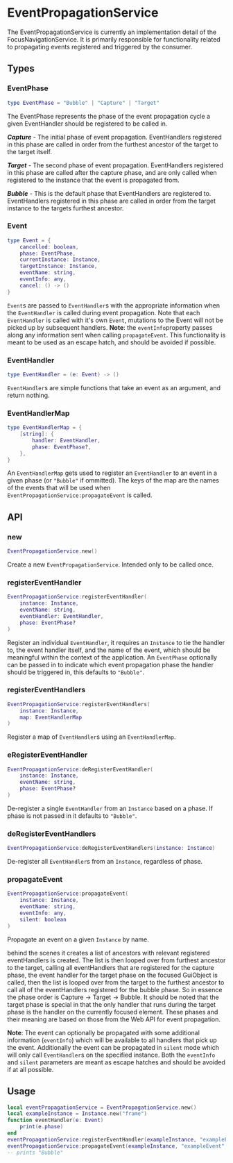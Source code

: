 # EventPropagationService

The EventPropagationService is currently an implementation detail of the FocusNavigationService. It is primarily responsible for functionality related to propagating events registered and triggered by the consumer.

## Types

### EventPhase
```lua
type EventPhase = "Bubble" | "Capture" | "Target"
```
The EventPhase represents the phase of the event propagation cycle a given EventHandler should be registered to be called in.

***Capture*** - The initial phase of event propagation. EventHandlers registered in this phase are called in order from the furthest ancestor of the target to the target itself.

***Target*** - The second phase of event propagation. EventHandlers registered in this phase are called after the capture phase, and are only called when registered to the instance that the event is propagated from.

***Bubble*** - This is the default phase that EventHandlers are registered to. EventHandlers registered in this phase are called in order from the target instance to the targets furthest ancestor.


### Event
```lua
type Event = {
    cancelled: boolean,
    phase: EventPhase,
    currentInstance: Instance,
    targetInstance: Instance,
    eventName: string,
    eventInfo: any,
    cancel: () -> ()
}
```
`Event`s are passed to `EventHandler`s with the appropriate information when the `EventHandler` is called during event propagation. Note that each `EventHandler` is called with it's own `Event`, mutations to the Event will not be picked up by subsequent handlers.
**Note**: the `eventInfo`property passes along any information sent when calling `propagateEvent`. This functionality is meant to be used as an escape hatch, and should be avoided if possible.

### EventHandler
```lua
type EventHandler = (e: Event) -> ()
```
`EventHandler`s are simple functions that take an event as an argument, and return nothing.

### EventHandlerMap
```lua
type EventHandlerMap = {
	[string]: {
		handler: EventHandler,
		phase: EventPhase?,
	},
}
```
An `EventHandlerMap` gets used to register an `EventHandler` to an event in a given phase (or `"Bubble"` if ommitted). The keys of the map are the names of the events that will be used when `EventPropagationService:propagateEvent` is called.

## API

### new

```lua
EventPropagationService.new()
```
Create a new `EventPropagationService`. Intended only to be called once.

### registerEventHandler

```lua
EventPropagationService:registerEventHandler(
    instance: Instance,
    eventName: string,
    eventHandler: EventHandler,
    phase: EventPhase?
)
```
Register an individual `EventHandler`, it requires an `Instance` to tie the handler to, the event handler itself, and the name of the event, which should be meaningful within the context of the application. An `EventPhase` optionally can be passed in to indicate which event propagation phase the handler should be triggered in, this defaults to `"Bubble"`.

### registerEventHandlers

```lua
EventPropagationService:registerEventHandlers(
    instance: Instance,
    map: EventHandlerMap
)
```
Register a map of `EventHandler`s using an `EventHandlerMap`.

### eRegisterEventHandler
```lua
EventPropagationService:deRegisterEventHandler(
    instance: Instance,
    eventName: string,
    phase: EventPhase?
)
```
De-register a single `EventHandler` from an `Instance` based on a phase. If phase is not passed in it defaults to `"Bubble"`.

### deRegisterEventHandlers
```lua
EventPropagationService:deRegisterEventHandlers(instance: Instance)
```
De-register all `EventHandler`s from an `Instance`, regardless of phase.

### propagateEvent
```lua
EventPropagationService:propagateEvent(
    instance: Instance,
    eventName: string,
    eventInfo: any,
    silent: boolean
)
```
Propagate an event on a given `Instance` by name.

behind the scenes it creates a list of ancestors with relevant registered eventHandlers is created. The list is then looped over from furthest ancestor to the target, calling all eventHandlers that are registered for the capture phase, the event handler for the target phase on the focused GuiObject is called, then the list is looped over from the target to the furthest ancestor to call all of the eventHandlers registered for the bubble phase. So in essence the phase order is Capture → Target → Bubble. It should be noted that the target phase is special in that the only handler that runs during the target phase is the handler on the currently focused element. These phases and their meaning are based on those from the Web API for event propagation.

**Note**: The event can optionally be propagated with some additional information (`eventInfo`) which will be available to all handlers that pick up the event. Additionally the event can be propagated in `silent` mode which will only call `EventHandler`s on the specified instance. Both the `eventInfo` and `silent` parameters are meant as escape hatches and should be avoided if at all possible.

## Usage
```lua
local eventPropagationService = EventPropagationService.new()
local exampleInstance = Instance.new("frame")
function eventHandler(e: Event)
    print(e.phase)
end
eventPropagationService:registerEventHandler(exampleInstance, "exampleEvent", eventHandler)
eventPropagationService:propagateEvent(exampleInstance, "exampleEvent", nil, false)
-- prints "Bubble"
```